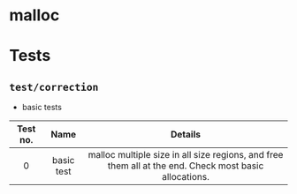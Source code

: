 # malloc

# Tests

## `test/correction`

- basic tests

Test no. | Name | Details
:--:|:--:|:--:
0 | basic test | malloc multiple size in all size regions, and free them all at the end. Check most basic allocations.

